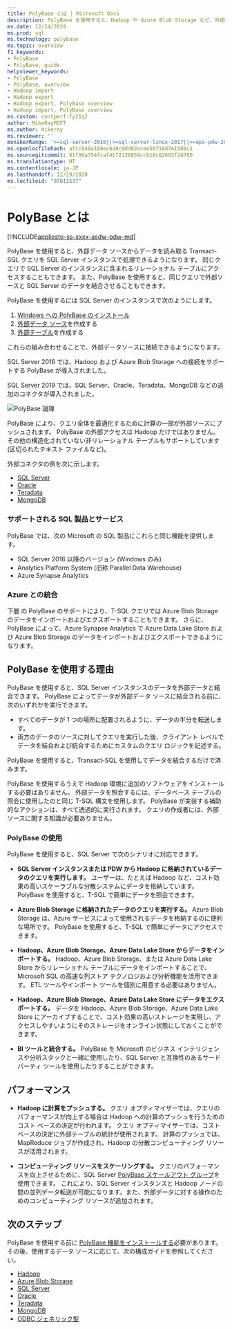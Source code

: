 ```yaml
---
title: PolyBase とは | Microsoft Docs
description: PolyBase を使用すると、Hadoop や Azure Blob Storage など、外部データ ソースからデータを読み取る Transact-SQL クエリを SQL Server インスタンスで処理できるようになります。
ms.date: 12/14/2019
ms.prod: sql
ms.technology: polybase
ms.topic: overview
f1_keywords:
- PolyBase
- PolyBase, guide
helpviewer_keywords:
- PolyBase
- PolyBase, overview
- Hadoop import
- Hadoop export
- Hadoop export, PolyBase overview
- Hadoop import, PolyBase overview
ms.custom: contperf-fy21q2
author: MikeRayMSFT
ms.author: mikeray
ms.reviewer: ''
monikerRange: '>=sql-server-2016||>=sql-server-linux-2017||>=aps-pdw-2016||=azure-sqldw-latest'
ms.openlocfilehash: afcc848a169ec6a9c9dd02ecee50718d7e1508c1
ms.sourcegitcommit: 81f06a754fcaf4b72136859ccb18c82693f24780
ms.translationtype: HT
ms.contentlocale: ja-JP
ms.lasthandoff: 12/29/2020
ms.locfileid: "97811537"
---
```

# <a name="what-is-polybase"></a>PolyBase とは

[!INCLUDE[appliesto-ss-xxxx-asdw-pdw-md](../../includes/appliesto-ss-xxxx-asdw-pdw-md.md)]

PolyBase を使用すると、外部データ ソースからデータを読み取る Transact-SQL クエリを SQL Server インスタンスで処理できるようになります。 同じクエリで SQL Server のインスタンスに含まれるリレーショナル テーブルにアクセスすることもできます。 また、PolyBase を使用すると、同じクエリで外部ソースと SQL Server のデータを結合させることもできます。

PolyBase を使用するには SQL Server のインスタンスで次のようにします。

1. [Windows への PolyBase のインストール](polybase-installation.md)
1. [外部データ ソース](../../t-sql/statements/create-external-data-source-transact-sql.md)を作成する
1. [外部テーブル](../../t-sql/statements/create-external-table-transact-sql.md)を作成する

これらの組み合わせることで、外部データソースに接続できるようになります。

SQL Server 2016 では、Hadoop および Azure Blob Storage への接続をサポートする PolyBase が導入されました。

SQL Server 2019 では、SQL Server、Oracle、Teradata、MongoDB などの追加のコネクタが導入されました。

![PolyBase 論理](../../relational-databases/polybase/media/polybase-logical.png "PolyBase 論理")

PolyBase により、クエリ全体を最適化するために計算の一部が外部ソースにプッシュされます。 PolyBase の外部アクセスは Hadoop だけではありません。 その他の構造化されていない非リレーショナル テーブルもサポートしています (区切られたテキスト ファイルなど)。

外部コネクタの例を次に示します。

- [SQL Server](polybase-configure-sql-server.md)
- [Oracle](polybase-configure-oracle.md)
- [Teradata](polybase-configure-teradata.md)
- [MongoDB](polybase-configure-mongodb.md)

### <a name="supported-sql-products-and-services"></a>サポートされる SQL 製品とサービス

PolyBase では、次の Microsoft の SQL 製品にこれらと同じ機能を提供します。

- SQL Server 2016 以降のバージョン (Windows のみ)
- Analytics Platform System (旧称 Parallel Data Warehouse)
- Azure Synapse Analytics

### <a name="azure-integration"></a>Azure との統合

下層 の PolyBase のサポートにより、T-SQL クエリでは Azure Blob Storage のデータをインポートおよびエクスポートすることもできます。 さらに、PolyBase によって、Azure Synapse Analytics で Azure Data Lake Store および Azure Blob Storage のデータをインポートおよびエクスポートできるようになります。

## <a name="why-use-polybase"></a>PolyBase を使用する理由

PolyBase を使用すると、SQL Server インスタンスのデータを外部データと結合できます。 PolyBase によってデータが外部データ ソースに結合される前に、次のいずれかを実行できます。

- すべてのデータが 1 つの場所に配置されるように、データの半分を転送します。
- 両方のデータのソースに対してクエリを実行した後、クライアント レベルでデータを結合および統合するためにカスタムのクエリ ロジックを記述する。

PolyBase を使用すると、Transact-SQL を使用してデータを結合するだけで済みます。

PolyBase を使用するうえで Hadoop 環境に追加のソフトウェアをインストールする必要はありません。 外部データを照会するには、データベース テーブルの照会に使用したのと同じ T-SQL 構文を使用します。 PolyBase が実装する補助的なアクションは、すべて透過的に実行されます。 クエリの作成者には、外部ソースに関する知識が必要ありません。

### <a name="polybase-uses"></a>PolyBase の使用

PolyBase を使用すると、SQL Server で次のシナリオに対応できます。

- **SQL Server インスタンスまたは PDW から Hadoop に格納されているデータのクエリを実行します。** ユーザーは、たとえば Hadoop など、コスト効果の高いスケーラブルな分散システムにデータを格納しています。 PolyBase を使用すると、T-SQL で簡単にデータを照会できます。

- **Azure Blob Storage に格納されたデータのクエリを実行する。** Azure Blob Storage は、Azure サービスによって使用されるデータを格納するのに便利な場所です。  PolyBase を使用すると、T-SQL で簡単にデータにアクセスできます。

- **Hadoop、Azure Blob Storage、Azure Data Lake Store からデータをインポートする。** Hadoop、Azure Blob Storage、または Azure Data Lake Store からリレーショナル テーブルにデータをインポートすることで、Microsoft SQL の高速な列ストア テクノロジおよび分析機能を活用できます。 ETL ツールやインポート ツールを個別に用意する必要はありません。

- **Hadoop、Azure Blob Storage、Azure Data Lake Store にデータをエクスポートする。** データを Hadoop、Azure Blob Storage、Azure Data Lake Store にアーカイブすることで、コスト効果の高いストレージを実現し、アクセスしやすいようにそのストレージをオンライン状態にしておくことができます。

- **BI ツールと統合する。** PolyBase を Microsoft のビジネス インテリジェンスや分析スタックと一緒に使用したり、SQL Server と互換性のあるサード パーティ ツールを使用したりすることができます。

## <a name="performance"></a>パフォーマンス

- **Hadoop に計算をプッシュする。** クエリ オプティマイザーでは、クエリのパフォーマンスが向上する場合は Hadoop への計算のプッシュを行うためのコスト ベースの決定が行われます。  クエリ オプティマイザーでは、コスト ベースの決定に外部テーブルの統計が使用されます。 計算のプッシュでは、MapReduce ジョブが作成され、Hadoop の分散コンピューティング リソースが活用されます。

- **コンピューティング リソースをスケーリングする。** クエリのパフォーマンスを向上させるために、SQL Server [PolyBase スケールアウト グループ](../../relational-databases/polybase/polybase-scale-out-groups.md)を使用できます。 これにより、SQL Server インスタンスと Hadoop ノードの間の並列データ転送が可能になります。また、外部データに対する操作のためのコンピューティング リソースが追加されます。

## <a name="next-steps"></a>次のステップ

PolyBase を使用する前に [PolyBase 機能をインストールする](polybase-installation.md)必要があります。 その後、使用するデータ ソースに応じて、次の構成ガイドを参照してください。

- [Hadoop](polybase-configure-hadoop.md)
- [Azure Blob Storage](polybase-configure-azure-blob-storage.md)
- [SQL Server](polybase-configure-sql-server.md)
- [Oracle](polybase-configure-oracle.md)
- [Teradata](polybase-configure-teradata.md)
- [MongoDB](polybase-configure-mongodb.md)
- [ODBC ジェネリック型](polybase-configure-odbc-generic.md)
